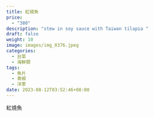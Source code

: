 ```yaml
---
title: 紅燒魚
price:
  - "380"
description: "stew in soy sauce with Taiwan tilapia "
draft: false
weight: 10
image: images/img_0376.jpeg
categories:
  - 台菜
  - 海鮮類
tags:
  - 魚片
  - 青椒
  - 洋蔥
date: 2023-08-12T03:52:46+08:00
---
```

紅燒魚